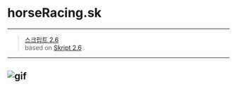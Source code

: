 # horseRacing.sk  
---
>[스크립트 2.6](https://github.com/SkriptLang/Skript/releases)   
>based on [Skript 2.6](https://github.com/SkriptLang/Skript/releases)  
---
![gif](https://user-images.githubusercontent.com/31058262/146720762-937870d2-e0ac-4278-9f82-1695cd588438.gif)
---
